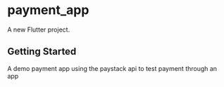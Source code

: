 # payment_app

A new Flutter project.

## Getting Started

A demo payment app using the paystack api to test payment through an app
